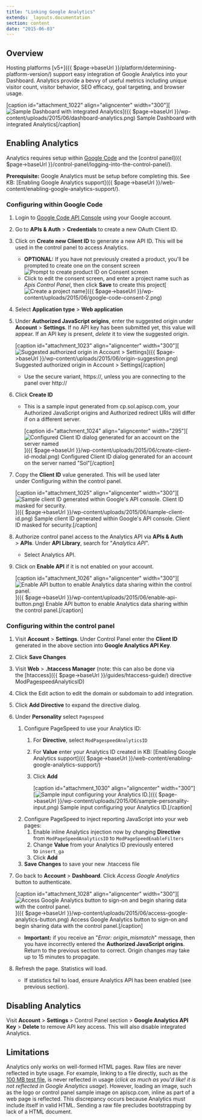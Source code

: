 ```yaml
---
title: "Linking Google Analytics"
extends: _layouts.documentation
section: content
date: "2015-06-03"
---
```


## Overview

Hosting platforms [v5+]({{ $page->baseUrl }}/platform/determining-platform-version/) support easy integration of Google Analytics into your Dashboard. Analytics provide a bevvy of useful metrics including unique visitor count, visitor behavior, SEO efficacy, goal targeting, and browser usage.

\[caption id="attachment\_1022" align="aligncenter" width="300"\][![Sample Dashboard with integrated Analytics](images/dashboard-analytics-300x164.png)]({{ $page->baseUrl }}/wp-content/uploads/2015/06/dashboard-analytics.png) Sample Dashboard with integrated Analytics\[/caption\]

## Enabling Analytics

Analytics requires setup within [Google Code](https://code.google.com/apis/console) and the [control panel]({{ $page->baseUrl }}/control-panel/logging-into-the-control-panel/).

**Prerequisite:** Google Analytics must be setup before completing this. See KB: [Enabling Google Analytics support]({{ $page->baseUrl }}/web-content/enabling-google-analytics-support/).

### Configuring within Google Code

1. Login to [Google Code API Console](https://code.google.com/apis/console) using your Google account.
2. Go to **APIs & Auth** > **Credentials** to create a new OAuth Client ID.
3. Click on **Create new Client ID** to generate a new API ID. This will be used in the control panel to access Analytics.
    - **OPTIONAL:** If you have not previously created a product, you'll be prompted to create one on the consent screen![Prompt to create product ID on Consent screen](images/google-code-consent-300x190.png)
    - Click to edit the consent screen, and enter a project name such as _Apis Control Panel_, then click **Save** to create this project[![Create a project name](images/google-code-consent-2-300x234.png)]({{ $page->baseUrl }}/wp-content/uploads/2015/06/google-code-consent-2.png)
4. Select **Application type** > **Web application**
5. Under **Authorized JavaScript origins**, enter the suggested origin under **Account** > **Settings**. If no API key has been submitted yet, this value will appear. If an API key is present, _delete_ it to view the suggested origin.
    
    \[caption id="attachment\_1023" align="aligncenter" width="300"\][![Suggested authorized origin in Account > Settings](images/origin-suggestion-300x99.png)]({{ $page->baseUrl }}/wp-content/uploads/2015/06/origin-suggestion.png) Suggested authorized origin in Account > Settings\[/caption\]
    - Use the secure variant, https://, unless you are connecting to the panel over http://
6. Click **Create ID**
    - This is a sample input generated from cp.sol.apiscp.com, your Authorized JavaScript origins and Authorized redirect URIs will differ if on a different server.
        
        \[caption id="attachment\_1024" align="aligncenter" width="295"\][![Configured Client ID dialog generated for an account on the server named ](images/create-client-id-modal-295x300.png)]({{ $page->baseUrl }}/wp-content/uploads/2015/06/create-client-id-modal.png) Configured Client ID dialog generated for an account on the server named "Sol"\[/caption\]
7. Copy the **Client ID** value generated. This will be used later under Configuring within the control panel.
    
    \[caption id="attachment\_1025" align="aligncenter" width="300"\][![Sample client ID generated within Google's API console. Client ID masked for security.](images/sample-client-id-300x98.png)]({{ $page->baseUrl }}/wp-content/uploads/2015/06/sample-client-id.png) Sample client ID generated within Google's API console. Client ID masked for security.\[/caption\]
8. Authorize control panel access to the Analytics API via **APIs & Auth** > **APIs**. Under **API Library**, search for "_Analytics API_".
    - Select Analytics API.
9. Click on **Enable API** if it is not enabled on your account.
    
    \[caption id="attachment\_1026" align="aligncenter" width="300"\][![Enable API button to enable Analytics data sharing within the control panel.](images/enable-api-button-300x117.png)]({{ $page->baseUrl }}/wp-content/uploads/2015/06/enable-api-button.png) Enable API button to enable Analytics data sharing within the control panel.\[/caption\]

### Configuring within the control panel

1. Visit **Account** > **Settings**. Under Control Panel enter the **Client ID** generated in the above section into **Google Analytics API Key**.
2. Click **Save Changes**
3. Visit **Web** > **.htaccess Manager** (note: this can also be done via the [htaccess]({{ $page->baseUrl }}/guides/htaccess-guide/) directive ModPagespeedAnalyticsID)
4. Click the Edit action to edit the domain or subdomain to add integration.
5. Click **Add Directive** to expand the directive dialog.
6. Under **Personality** select `Pagespeed`
    1. Configure PageSpeed to use your Analytics ID:
        1. For **Directive**, select `ModPagespeedAnalyticsID`
        2. For **Value** enter your Analytics ID created in KB: [Enabling Google Analytics support]({{ $page->baseUrl }}/web-content/enabling-google-analytics-support/)
        3. Click **Add**
            
            \[caption id="attachment\_1030" align="aligncenter" width="300"\][![Sample input configuring your Analytics ID.](images/sample-personality-input-300x28.png)]({{ $page->baseUrl }}/wp-content/uploads/2015/06/sample-personality-input.png) Sample input configuring your Analytics ID.\[/caption\]
    2. Configure PageSpeed to inject reporting JavaScript into your web pages:
        1. Enable inline Analytics injection now by changing **Directive** from `ModPageSpeedAnalyticsID` to `ModPageSpeedEnableFilters`
        2. Change **Value** from your Analytics ID previously entered to `insert_ga`
        3. Click **Add**
    3. **Save Changes** to save your new .htaccess file
7. Go back to **Account** > **Dashboard**. Click _Access Google Analytics_ button to authenticate.
    
    \[caption id="attachment\_1028" align="aligncenter" width="300"\][![Access Google Analytics button to sign-on and begin sharing data with the control panel.](images/access-google-analytics-button-300x87.png)]({{ $page->baseUrl }}/wp-content/uploads/2015/06/access-google-analytics-button.png) Access Google Analytics button to sign-on and begin sharing data with the control panel.\[/caption\]
    - **Important:** if you receive an "_Error: origin\_mismatch_" message, then you have incorrectly entered the **Authorized JavaScript origins**. Return to the previous section to correct. Origin changes may take up to 15 minutes to propagate.
8. Refresh the page. Statistics will load.
    - If statistics fail to load, ensure Analytics API has been enabled (see previous section).

## Disabling Analytics

Visit **Account** > **Settings** > Control Panel section > **Google Analytics API Key** > **Delete** to remove API key access. This will also disable integrated Analytics.

## Limitations

Analytics only works on well-formed HTML pages. Raw files are never reflected in byte usage. For example, linking to a file directly, such as the [100 MB test file](http://d.goap.is/100mb.zip), is never reflected in usage (_click as much as you'd like! it is not reflected in Google Analytics usage_). However, loading an image, such as the logo or control panel sample image on apiscp.com, inline as part of a web page is reflected. This discrepancy occurs because Analytics must include itself in valid HTML. Sending a raw file precludes bootstrapping by lack of a HTML document.
